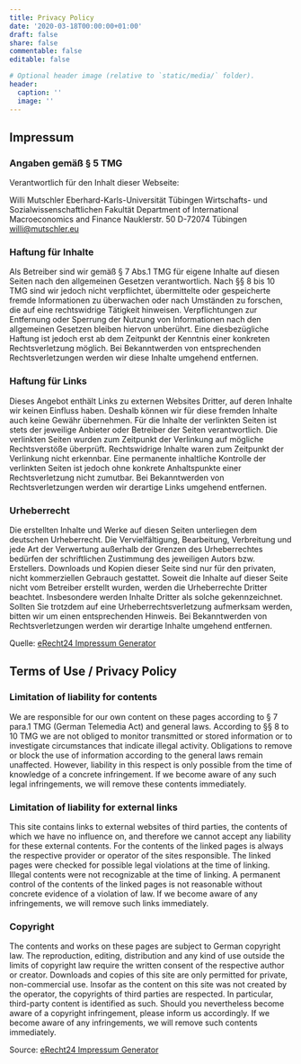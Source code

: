 ```yaml
---
title: Privacy Policy
date: '2020-03-18T00:00:00+01:00'
draft: false
share: false
commentable: false
editable: false

# Optional header image (relative to `static/media/` folder).
header:
  caption: ''
  image: ''
---
```


## Impressum

### Angaben gemäß § 5 TMG
Verantwortlich für den Inhalt dieser Webseite:   

Willi Mutschler
Eberhard-Karls-Universität Tübingen
Wirtschafts- und Sozialwissenschaftlichen Fakultät
Department of International Macroeconomics and Finance
Nauklerstr. 50
D-72074 Tübingen
[willi@mutschler.eu](mailto:willi@mutschler.eu)


### Haftung für Inhalte
Als Betreiber sind wir gemäß § 7 Abs.1 TMG für eigene Inhalte auf diesen Seiten nach den allgemeinen Gesetzen verantwortlich. Nach §§ 8 bis 10 TMG sind wir jedoch nicht verpflichtet, übermittelte oder gespeicherte fremde Informationen zu überwachen oder nach Umständen zu forschen, die auf eine rechtswidrige Tätigkeit hinweisen.
Verpflichtungen zur Entfernung oder Sperrung der Nutzung von Informationen nach den allgemeinen Gesetzen bleiben hiervon unberührt. Eine diesbezügliche Haftung ist jedoch erst ab dem Zeitpunkt der Kenntnis einer konkreten Rechtsverletzung möglich. Bei Bekanntwerden von entsprechenden Rechtsverletzungen werden wir diese Inhalte umgehend entfernen.

### Haftung für Links
Dieses Angebot enthält Links zu externen Websites Dritter, auf deren Inhalte wir keinen Einfluss haben. Deshalb können wir für diese fremden Inhalte auch keine Gewähr übernehmen. Für die Inhalte der verlinkten Seiten ist stets der jeweilige Anbieter oder Betreiber der Seiten verantwortlich. Die verlinkten Seiten wurden zum Zeitpunkt der Verlinkung auf mögliche Rechtsverstöße überprüft. Rechtswidrige Inhalte waren zum Zeitpunkt der Verlinkung nicht erkennbar.
Eine permanente inhaltliche Kontrolle der verlinkten Seiten ist jedoch ohne konkrete Anhaltspunkte einer Rechtsverletzung nicht zumutbar. Bei Bekanntwerden von Rechtsverletzungen werden wir derartige Links umgehend entfernen.

### Urheberrecht
Die erstellten Inhalte und Werke auf diesen Seiten unterliegen dem deutschen Urheberrecht. Die Vervielfältigung, Bearbeitung, Verbreitung und jede Art der Verwertung außerhalb der Grenzen des Urheberrechtes bedürfen der schriftlichen Zustimmung des jeweiligen Autors bzw. Erstellers. Downloads und Kopien dieser Seite sind nur für den privaten, nicht kommerziellen Gebrauch gestattet. Soweit die Inhalte auf dieser Seite nicht vom Betreiber erstellt wurden, werden die Urheberrechte Dritter beachtet. Insbesondere werden Inhalte Dritter als solche gekennzeichnet. Sollten Sie trotzdem auf eine Urheberrechtsverletzung aufmerksam werden, bitten wir um einen entsprechenden Hinweis. Bei Bekanntwerden von Rechtsverletzungen werden wir derartige Inhalte umgehend entfernen.

Quelle: [eRecht24 Impressum Generator](https://www.e-recht24.de/impressum-generator.html)



## Terms of Use / Privacy Policy


### Limitation of liability for contents
We are responsible for our own content on these pages according to § 7 para.1 TMG (German Telemedia Act) and general laws. According to §§ 8 to 10 TMG we are not obliged to monitor transmitted or stored information or to investigate circumstances that indicate illegal activity.
Obligations to remove or block the use of information according to the general laws remain unaffected. However, liability in this respect is only possible from the time of knowledge of a concrete infringement. If we become aware of any such legal infringements, we will remove these contents immediately.


### Limitation of liability for external links

This site contains links to external websites of third parties, the contents of which we have no influence on, and therefore we cannot accept any liability for these external contents. For the contents of the linked pages is always the respective provider or operator of the sites responsible. The linked pages were checked for possible legal violations at the time of linking. Illegal contents were not recognizable at the time of linking.
A permanent control of the contents of the linked pages is not reasonable without concrete evidence of a violation of law. If we become aware of any infringements, we will remove such links immediately.


### Copyright

The contents and works on these pages are subject to German copyright law. The reproduction, editing, distribution and any kind of use outside the limits of copyright law require the written consent of the respective author or creator. Downloads and copies of this site are only permitted for private, non-commercial use.
Insofar as the content on this site was not created by the operator, the copyrights of third parties are respected. In particular, third-party content is identified as such. Should you nevertheless become aware of a copyright infringement, please inform us accordingly. If we become aware of any infringements, we will remove such contents immediately.


Source: [eRecht24 Impressum Generator](https://www.e-recht24.de/impressum-generator.html)